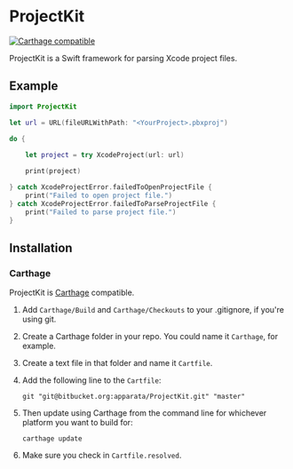 # ProjectKit

[![Carthage compatible](https://img.shields.io/badge/Carthage-compatible-4BC51D.svg?style=flat)](https://github.com/Carthage/Carthage)

ProjectKit is a Swift framework for parsing Xcode project files.

## Example

```Swift
import ProjectKit

let url = URL(fileURLWithPath: "<YourProject>.pbxproj")

do {
    
    let project = try XcodeProject(url: url)

    print(project)

} catch XcodeProjectError.failedToOpenProjectFile {
    print("Failed to open project file.")
} catch XcodeProjectError.failedToParseProjectFile {
    print("Failed to parse project file.")
}
```

## Installation

### Carthage

ProjectKit is [Carthage](https://github.com/Carthage/Carthage) compatible.

1. Add `Carthage/Build` and `Carthage/Checkouts` to your .gitignore, if you're using git.
2. Create a Carthage folder in your repo. You could name it `Carthage`, for example.
3. Create a text file in that folder and name it `Cartfile`.
4. Add the following line to the `Cartfile`:

    `git "git@bitbucket.org:apparata/ProjectKit.git" "master"`

5. Then update using Carthage from the command line for whichever platform you want to build for:

    `carthage update`

6. Make sure you check in `Cartfile.resolved`.
